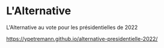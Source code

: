 # L'Alternative

L'Alternative au vote pour les présidentielles de 2022

https://ypetremann.github.io/alternative-presidentielle-2022/
